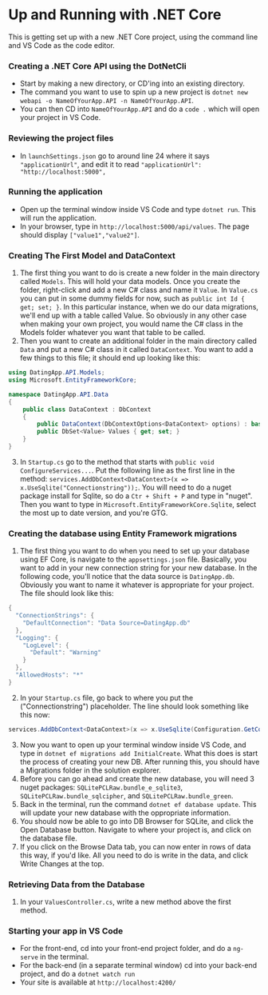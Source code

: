 # Up and Running with .NET Core
This is getting set up with a new .NET Core project, using the command line and VS Code as the code editor.

### Creating a .NET Core API using the DotNetCli
- Start by making a new directory, or CD'ing into an existing directory.
- The command you want to use to spin up a new project is `dotnet new webapi -o NameOfYourApp.API -n NameOfYourApp.API`.
- You can then CD into `NameOfYourApp.API` and do a `code .` which will open your project in VS Code.

### Reviewing the project files
- In `launchSettings.json` go to around line 24 where it says `"applicationUrl"`, and edit it to 
read `"applicationUrl": "http://localhost:5000",`

### Running the application
- Open up the terminal window inside VS Code and type `dotnet run`. This will run the application.
- In your browser, type in `http://localhost:5000/api/values`. The page should display `["value1","value2"]`.

### Creating The First Model and DataContext
1. The first thing you want to do is create a new folder in the main directory called `Models`. This will hold your data models. Once you create the folder, right-click and add a new C# class and name it `Value`. In `Value.cs` you can put in some dummy fields for now, such as `public int Id { get; set; }`. In this particular instance, when we do our data migrations, we'll end up with a table called Value. So obviously in any other case when making your own project, you would name the C# class in the Models folder whatever you want that table to be called.
2. Then you want to create an additional folder in the main directory called `Data` and put a new C# class in it called `DataContext`. You want to add a few things to this file; it should end up looking like this:
```C#
using DatingApp.API.Models;
using Microsoft.EntityFrameworkCore;

namespace DatingApp.API.Data
{
    public class DataContext : DbContext
    {
        public DataContext(DbContextOptions<DataContext> options) : base (options) {}
        public DbSet<Value> Values { get; set; }
    }
}
```
3. In `Startup.cs` go to the method that starts with `public void ConfigureServices...`. Put the following line as the first line in the method: `services.AddDbContext<DataContext>(x => x.UseSqlite("Connectionstring"));`. You will need to do a nuget package install for Sqlite, so do a `Ctr + Shift + P` and type in "nuget". Then you want to type in `Microsoft.EntityFrameworkCore.Sqlite`, select the most up to date version, and you're GTG. 

### Creating the database using Entity Framework migrations
1. The first thing you want to do when you need to set up your database using EF Core, is navigate to the `appsettings.json` file. Basically, you want to add in your new connection string for your new database. In the following code, you'll notice that the data source is `DatingApp.db`. Obviously you want to name it whatever is appropriate for your project. The file should look like this:
```C#
{
  "ConnectionStrings": {
    "DefaultConnection": "Data Source=DatingApp.db"
  },
  "Logging": {
    "LogLevel": {
      "Default": "Warning"
    }
  },
  "AllowedHosts": "*"
}
```
2. In your `Startup.cs` file, go back to where you put the ("Connectionstring") placeholder. The line should look something like this now:
```C#
services.AddDbContext<DataContext>(x => x.UseSqlite(Configuration.GetConnectionString("DefaultConnection")));
```
3. Now you want to open up your terminal window inside VS Code, and type in `dotnet ef migrations add InitialCreate`. What this does is start the process of creating your new DB. After running this, you should have a Migrations folder in the solution explorer.
4. Before you can go ahead and create the new database, you will need 3 nuget packages: `SQLitePCLRaw.bundle_e_sqlite3`, `SQLitePCLRaw.bundle_sqlcipher`, and `SQLitePCLRaw.bundle_green`.
5. Back in the terminal, run the command `dotnet ef database update`. This will update your new database with the oppropriate information.
6. You should now be able to go into DB Browser for SQLite, and click the Open Database button. Navigate to where your project is, and click on the database file.
7. If you click on the Browse Data tab, you can now enter in rows of data this way, if you'd like. All you need to do is write in the data, and click Write Changes at the top.

### Retrieving Data from the Database
1. In your `ValuesController.cs`, write a new method above the first method.


### Starting your app in VS Code
- For the front-end, cd into your front-end project folder, and do a `ng-serve` in the terminal.
- For the back-end (in a separate terminal window) cd into your back-end project, and do a `dotnet watch run`
- Your site is available at `http://localhost:4200/`
